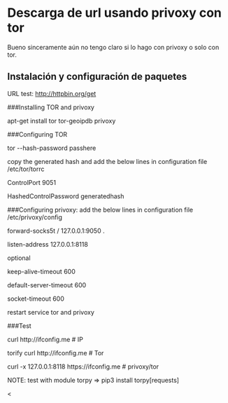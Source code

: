 # Descarga de url usando privoxy con tor
Bueno sinceramente aún no tengo claro si lo hago con privoxy o solo con tor.<p>
## Instalación y configuración de paquetes
URL test: http://httpbin.org/get<p>

###Installing TOR and privoxy<p>
    apt-get install tor tor-geoipdb privoxy<p>
<p>
###Configuring TOR<p>
        tor --hash-password passhere<p>
    copy the generated hash and add the below lines in configuration file /etc/tor/torrc<p>
        ControlPort 9051<p>
        HashedControlPassword generatedhash<p>
<p>
###Configuring privoxy: add the below lines in configuration file /etc/privoxy/config<p>
        forward-socks5t   /               127.0.0.1:9050 .<p>
        listen-address  127.0.0.1:8118<p>
    optional<p>
        keep-alive-timeout 600<p>
        default-server-timeout 600<p>
        socket-timeout 600<p>
<p>
restart service tor and privoxy<p>
<p>
###Test<p>
    curl http://ifconfig.me # IP<p>
    torify curl http://ifconfig.me # Tor<p>
    curl -x 127.0.0.1:8118 https://ifconfig.me # privoxy/tor<p>
<p>
NOTE: test with module torpy =>  pip3 install torpy[requests]<p><
